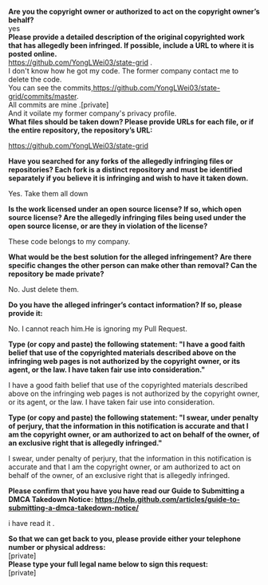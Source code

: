 **Are you the copyright owner or authorized to act on the copyright owner’s behalf?**   
yes   
**Please provide a detailed description of the original copyrighted work that has allegedly been infringed. If possible, include a URL to where it is posted online.**   
https://github.com/YongLWei03/state-grid .   
I don't know how he got my code. The former company contact me to delete the code.   
You can see the commits,https://github.com/YongLWei03/state-grid/commits/master.   
All commits are mine .[private]  
And it voilate my former company's privacy profile.   
**What files should be taken down? Please provide URLs for each file, or if the entire repository, the repository’s URL:**

https://github.com/YongLWei03/state-grid

**Have you searched for any forks of the allegedly infringing files or repositories? Each fork is a distinct repository and must be identified separately if you believe it is infringing and wish to have it taken down.**

Yes. Take them all down

**Is the work licensed under an open source license? If so, which open source license? Are the allegedly infringing files being used under the open source license, or are they in violation of the license?**

These code belongs to my company.

**What would be the best solution for the alleged infringement? Are there specific changes the other person can make other than removal? Can the repository be made private?**

No. Just delete them.

**Do you have the alleged infringer’s contact information? If so, please provide it:**

No. I cannot reach him.He is ignoring my Pull Request.

**Type (or copy and paste) the following statement: "I have a good faith belief that use of the copyrighted materials described above on the infringing web pages is not authorized by the copyright owner, or its agent, or the law. I have taken fair use into consideration."**

I have a good faith belief that use of the copyrighted materials described above on the infringing web pages is not authorized by the copyright owner, or its agent, or the law. I have taken fair use into consideration.

**Type (or copy and paste) the following statement: "I swear, under penalty of perjury, that the information in this notification is accurate and that I am the copyright owner, or am authorized to act on behalf of the owner, of an exclusive right that is allegedly infringed."**

I swear, under penalty of perjury, that the information in this notification is accurate and that I am the copyright owner, or am authorized to act on behalf of the owner, of an exclusive right that is allegedly infringed.

**Please confirm that you have you have read our Guide to Submitting a DMCA Takedown Notice: https://help.github.com/articles/guide-to-submitting-a-dmca-takedown-notice/**

i have read it .

**So that we can get back to you, please provide either your telephone number or physical address:**   
[private]  
**Please type your full legal name below to sign this request:**   
[private]
